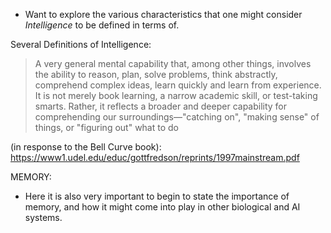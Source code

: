 
- Want to explore the various characteristics that one might consider *Intelligence* to be defined in terms of. 


Several Definitions of Intelligence: 

> A very general mental capability that, among other things, involves the ability to reason, plan, solve problems, think abstractly, comprehend complex ideas, learn quickly and learn from experience. It is not merely book learning, a narrow academic skill, or test-taking smarts. Rather, it reflects a broader and deeper capability for comprehending our surroundings—"catching on", "making sense" of things, or "figuring out" what to do

(in response to the Bell Curve book): https://www1.udel.edu/educ/gottfredson/reprints/1997mainstream.pdf


MEMORY: 
- Here it is also very important to begin to state the importance of memory, and how it might come into play in other biological and AI systems. 